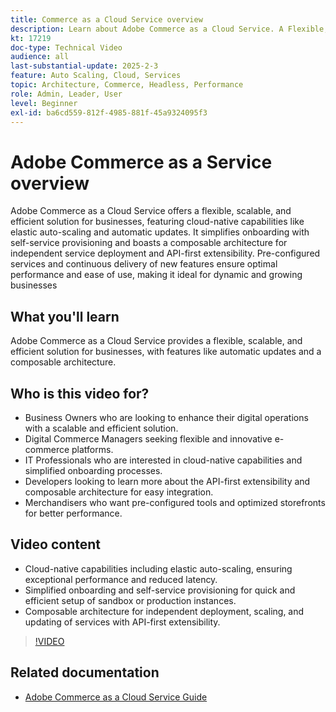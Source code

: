 ```yaml
---
title: Commerce as a Cloud Service overview
description: Learn about Adobe Commerce as a Cloud Service. A Flexible, scalable, and efficient solution for dynamic digital operations with a composable architecture.
kt: 17219
doc-type: Technical Video
audience: all
last-substantial-update: 2025-2-3
feature: Auto Scaling, Cloud, Services
topic: Architecture, Commerce, Headless, Performance
role: Admin, Leader, User
level: Beginner
exl-id: ba6cd559-812f-4985-881f-45a9324095f3
---
```

# Adobe Commerce as a Service overview

Adobe Commerce as a Cloud Service offers a flexible, scalable, and efficient solution for businesses, featuring cloud-native capabilities like elastic auto-scaling and automatic updates. It simplifies onboarding with self-service provisioning and boasts a composable architecture for independent service deployment and API-first extensibility. Pre-configured services and continuous delivery of new features ensure optimal performance and ease of use, making it ideal for dynamic and growing businesses

## What you'll learn

Adobe Commerce as a Cloud Service provides a flexible, scalable, and efficient solution for businesses, with features like automatic updates and a composable architecture.

## Who is this video for?

* Business Owners who are looking to enhance their digital operations with a scalable and efficient solution.
* Digital Commerce Managers seeking flexible and innovative e-commerce platforms.
* IT Professionals who are interested in cloud-native capabilities and simplified onboarding processes.
* Developers looking to learn more about the API-first extensibility and composable architecture for easy integration.
* Merchandisers who want pre-configured tools and optimized storefronts for better performance.

## Video content

* Cloud-native capabilities including elastic auto-scaling, ensuring exceptional performance and reduced latency.
* Simplified onboarding and self-service provisioning for quick and efficient setup of sandbox or production instances.
* Composable architecture for independent deployment, scaling, and updating of services with API-first extensibility.

>[!VIDEO](https://video.tv.adobe.com/v/3443311?learn=on)

## Related documentation

* [Adobe Commerce as a Cloud Service Guide](https://experienceleague.adobe.com/en/docs/commerce/cloud-service/overview)
